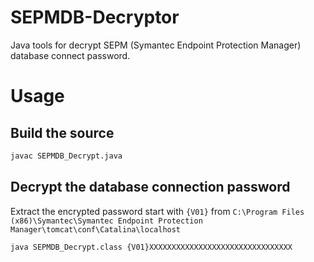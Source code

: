 # SEPMDB-Decryptor
Java tools for decrypt SEPM (Symantec Endpoint Protection Manager) database connect password.

# Usage
## Build the source
```bash
javac SEPMDB_Decrypt.java
```

## Decrypt the database connection password
Extract the encrypted password start with `{V01}` from `C:\Program Files (x86)\Symantec\Symantec Endpoint Protection Manager\tomcat\conf\Catalina\localhost`
```bash
java SEPMDB_Decrypt.class {V01}XXXXXXXXXXXXXXXXXXXXXXXXXXXXXXXX
```
